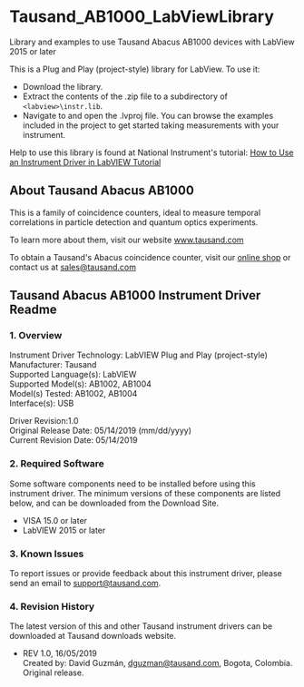# Tausand_AB1000_LabViewLibrary
Library and examples to use Tausand Abacus AB1000 devices with LabView 2015 or later

This is a Plug and Play (project-style) library for LabView. To use it:
* Download the library.
* Extract the contents of the .zip file to a subdirectory of `<labview>\instr.lib`.
* Navigate to and open the .lvproj file. You can browse the examples included in the project to get started taking measurements with your instrument.
  
Help to use this library is found at National Instrument's tutorial: [How to Use an Instrument Driver in LabVIEW Tutorial](http://www.ni.com/tutorial/2804/en/)

## About Tausand Abacus AB1000

This is a family of coincidence counters, ideal to measure temporal correlations in particle detection and quantum optics experiments.

To learn more about them, visit our website www.tausand.com

To obtain a Tausand's Abacus coincidence counter, visit our [online shop](http://www.tausand.com/shop) or contact us at sales@tausand.com

## Tausand Abacus AB1000 Instrument Driver Readme

### 1. Overview
Instrument Driver Technology: LabVIEW Plug and Play (project-style)<br/>
Manufacturer: Tausand <br/>
Supported Language(s): LabVIEW <br/>
Supported Model(s): AB1002, AB1004 <br/>
Model(s) Tested: AB1002, AB1004<br/>
Interface(s): USB

Driver Revision:1.0<br/>
Original Release Date: 05/14/2019 (mm/dd/yyyy)<br/>
Current Revision Date: 05/14/2019

### 2. Required Software
Some software components need to be installed before using this instrument driver. The minimum versions of these components are listed below, and can be downloaded from the Download Site.
* VISA 15.0 or later
* LabVIEW 2015 or later

### 3. Known Issues
To report issues or provide feedback about this instrument driver, please send an email to support@tausand.com.

### 4. Revision History
The latest version of this and other Tausand instrument drivers can be downloaded at Tausand downloads website.

* REV 1.0, 16/05/2019<br/>
Created by: David Guzmán, dguzman@tausand.com, Bogota, Colombia.<br/>
Original release.
